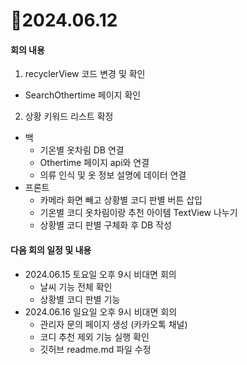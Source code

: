 # 📄2024.06.12

#### 회의 내용
1. recyclerView 코드 변경 및 확인
  - SearchOthertime 페이지 확인
2. 상황 키워드 리스트 확정
- 백
  - 기온별 옷차림 DB 연결
  - Othertime 페이지 api와 연결
  - 의류 인식 및 옷 정보 설명에 데이터 연결
- 프론트
  - 카메라 화면 빼고 상황별 코디 판별 버튼 삽입
  - 기온별 코디 옷차림이랑 추천 아이템 TextView 나누기
  - 상황별 코디 판별 구체화 후 DB 작성

#### 다음 회의 일정 및 내용
- 2024.06.15 토요일 오후 9시 비대면 회의
  - 날씨 기능 전체 확인
  - 상황별 코디 판별 기능
- 2024.06.16 일요일 오후 9시 비대면 회의
  - 관리자 문의 페이지 생성 (카카오톡 채널)
  - 코디 추천 제외 기능 실행 확인
  - 깃허브 readme.md 파일 수정
